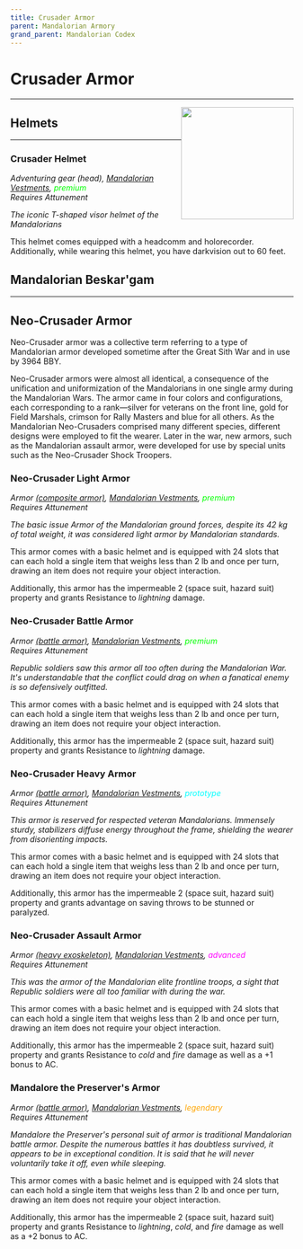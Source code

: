 ```yaml
---
title: Crusader Armor
parent: Mandalorian Armory
grand_parent: Mandalorian Codex
---
```


# Crusader Armor
---

<img src='https://www.gmbinder.com/images/R4nGvSp.png' style='float:right; width:200px;'>

## Helmets
---
### Crusader Helmet
*Adventuring gear (head), [Mandalorian Vestments](https://drakeryzer.github.io/DrakeSW5E/Mandalorian%20Codex/Mandalorian%20Equipment/Index.html#mandalorian-vestments), <font style="color:lime">premium</font> <br> Requires Attunement*

*The iconic T-shaped visor helmet of the Mandalorians*

This helmet comes equipped with a headcomm and holorecorder. Additionally, while wearing this helmet, you have darkvision out to 60 feet.

## Mandalorian Beskar'gam
---

## Neo-Crusader Armor

Neo-Crusader armor was a collective term referring to a type of Mandalorian armor developed sometime after the Great Sith War and in use by 3964 BBY.

Neo-Crusader armors were almost all identical, a consequence of the unification and uniformization of the Mandalorians in one single army during the Mandalorian Wars. The armor came in four colors and configurations, each corresponding to a rank—silver for veterans on the front line, gold for Field Marshals, crimson for Rally Masters and blue for all others. As the Mandalorian Neo-Crusaders comprised many different species, different designs were employed to fit the wearer. Later in the war, new armors, such as the Mandalorian assault armor, were developed for use by special units such as the Neo-Crusader Shock Troopers.

### Neo-Crusader Light Armor
*Armor [(composite armor)](https://sw5e.com/loot/armor/?search=Composite%20armor), [Mandalorian Vestments](https://drakeryzer.github.io/DrakeSW5E/Mandalorian%20Codex/Mandalorian%20Equipment/Index.html#mandalorian-vestments), <font style="color:lime">premium</font> <br> Requires Attunement*

*The basic issue Armor of the Mandalorian ground forces, despite its 42 kg of total weight, it was considered light armor by Mandalorian standards.*

This armor comes with a basic helmet and is equipped with 24 slots that can each hold a single item that weighs less than 2 lb and once per turn, drawing an item does not require your object interaction. 

Additionally, this armor has the impermeable 2 (space suit, hazard suit) property and grants Resistance to *lightning* damage.

### Neo-Crusader Battle Armor
*Armor [(battle armor)](https://sw5e.com/loot/armor/?search=Battle%20armor), [Mandalorian Vestments](https://drakeryzer.github.io/DrakeSW5E/Mandalorian%20Codex/Mandalorian%20Equipment/Index.html#mandalorian-vestments), <font style="color:lime">premium</font> <br> Requires Attunement*

*Republic soldiers saw this armor all too often during the Mandalorian War. It's understandable that the conflict could drag on when a fanatical enemy is so defensively outfitted.*

This armor comes with a basic helmet and is equipped with 24 slots that can each hold a single item that weighs less than 2 lb and once per turn, drawing an item does not require your object interaction. 

Additionally, this armor has the impermeable 2 (space suit, hazard suit) property and grants Resistance to *lightning* damage.

### Neo-Crusader Heavy Armor
*Armor [(battle armor)](https://sw5e.com/loot/armor/?search=Assault%20armor), [Mandalorian Vestments](https://drakeryzer.github.io/DrakeSW5E/Mandalorian%20Codex/Mandalorian%20Equipment/Index.html#mandalorian-vestments), <font style="color:cyan">prototype</font> <br> Requires Attunement*

*This armor is reserved for respected veteran Mandalorians. Immensely sturdy, stabilizers diffuse energy throughout the frame, shielding the wearer from disorienting impacts.*

This armor comes with a basic helmet and is equipped with 24 slots that can each hold a single item that weighs less than 2 lb and once per turn, drawing an item does not require your object interaction. 

Additionally, this armor has the impermeable 2 (space suit, hazard suit) property and grants advantage on saving throws to be stunned or paralyzed.

### Neo-Crusader Assault Armor
*Armor [(heavy exoskeleton)](https://sw5e.com/loot/armor/?search=Heavy%20exoskeleton), [Mandalorian Vestments](https://drakeryzer.github.io/DrakeSW5E/Mandalorian%20Codex/Mandalorian%20Equipment/Index.html#mandalorian-vestments), <font style="color:fuchsia">advanced</font> <br> Requires Attunement*

*This was the armor of the Mandalorian elite frontline troops, a sight that Republic soldiers were all too familiar with during the war.*

This armor comes with a basic helmet and is equipped with 24 slots that can each hold a single item that weighs less than 2 lb and once per turn, drawing an item does not require your object interaction. 

Additionally, this armor has the impermeable 2 (space suit, hazard suit) property and grants Resistance to *cold* and *fire* damage as well as a +1 bonus to AC.

### Mandalore the Preserver's Armor
*Armor [(battle armor)](https://sw5e.com/loot/armor/?search=Assault%20armor), [Mandalorian Vestments](https://drakeryzer.github.io/DrakeSW5E/Mandalorian%20Codex/Mandalorian%20Equipment/Index.html#mandalorian-vestments), <font style="color:orange">legendary</font> <br> Requires Attunement*

*Mandalore the Preserver's personal suit of armor is traditional Mandalorian battle armor. Despite the numerous battles it has doubtless survived, it appears to be in exceptional condition. It is said that he will never voluntarily take it off, even while sleeping.*

This armor comes with a basic helmet and is equipped with 24 slots that can each hold a single item that weighs less than 2 lb and once per turn, drawing an item does not require your object interaction. 

Additionally, this armor has the impermeable 2 (space suit, hazard suit) property and grants Resistance to *lightning*, *cold*, and *fire* damage as well as a +2 bonus to AC.